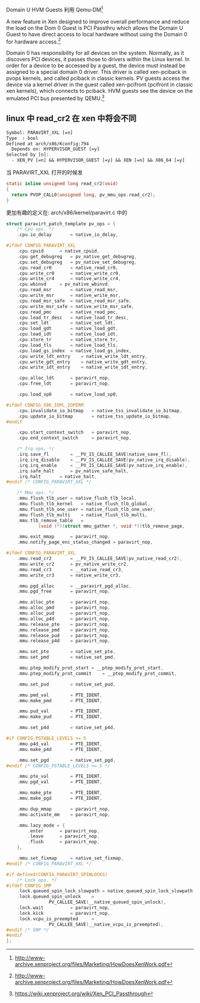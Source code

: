 Domain U HVM Guests 利用 Qemu-DM[^1]

A new feature in Xen designed to improve overall performance and reduce the load on
the Dom 0 Guest is PCI Passthru which allows the Domain U Guest to have direct access
to local hardware without using the Domain 0 for hardware access.[^1]

Domain 0 has responsibility for all devices on the system.
Normally, as it discovers PCI devices, it passes those to drivers within the Linux kernel.
In order for a device to be accessed by a guest, the device must instead be assigned to a special domain 0 driver.
This driver is called xen-pciback in pvops kernels, and called pciback in classic kernels.
PV guests access the device via a kernel driver in the guest called xen-pcifront (pcifront in classic xen kernels),
which connects to pciback. HVM guests see the device on the emulated PCI bus presented by QEMU.[^2]

[^1]: http://www-archive.xenproject.org/files/Marketing/HowDoesXenWork.pdf
[^2]: https://wiki.xenproject.org/wiki/Xen_PCI_Passthrough

## linux 中 read_cr2 在 xen 中将会不同

```txt
Symbol: PARAVIRT_XXL [=n]
Type  : bool
Defined at arch/x86/Kconfig:794
  Depends on: HYPERVISOR_GUEST [=y]
Selected by [n]:
  - XEN_PV [=n] && HYPERVISOR_GUEST [=y] && XEN [=n] && X86_64 [=y]
```

当 PARAVIRT_XXL 打开的时候发
```c
static inline unsigned long read_cr2(void)
{
  return PVOP_CALL0(unsigned long, pv_mmu_ops.read_cr2);
}
```

更加有趣的定义在: arch/x86/kernel/paravirt.c 中的

```c
struct paravirt_patch_template pv_ops = {
	/* Cpu ops. */
	.cpu.io_delay		= native_io_delay,

#ifdef CONFIG_PARAVIRT_XXL
	.cpu.cpuid		= native_cpuid,
	.cpu.get_debugreg	= pv_native_get_debugreg,
	.cpu.set_debugreg	= pv_native_set_debugreg,
	.cpu.read_cr0		= native_read_cr0,
	.cpu.write_cr0		= native_write_cr0,
	.cpu.write_cr4		= native_write_cr4,
	.cpu.wbinvd		= pv_native_wbinvd,
	.cpu.read_msr		= native_read_msr,
	.cpu.write_msr		= native_write_msr,
	.cpu.read_msr_safe	= native_read_msr_safe,
	.cpu.write_msr_safe	= native_write_msr_safe,
	.cpu.read_pmc		= native_read_pmc,
	.cpu.load_tr_desc	= native_load_tr_desc,
	.cpu.set_ldt		= native_set_ldt,
	.cpu.load_gdt		= native_load_gdt,
	.cpu.load_idt		= native_load_idt,
	.cpu.store_tr		= native_store_tr,
	.cpu.load_tls		= native_load_tls,
	.cpu.load_gs_index	= native_load_gs_index,
	.cpu.write_ldt_entry	= native_write_ldt_entry,
	.cpu.write_gdt_entry	= native_write_gdt_entry,
	.cpu.write_idt_entry	= native_write_idt_entry,

	.cpu.alloc_ldt		= paravirt_nop,
	.cpu.free_ldt		= paravirt_nop,

	.cpu.load_sp0		= native_load_sp0,

#ifdef CONFIG_X86_IOPL_IOPERM
	.cpu.invalidate_io_bitmap	= native_tss_invalidate_io_bitmap,
	.cpu.update_io_bitmap		= native_tss_update_io_bitmap,
#endif

	.cpu.start_context_switch	= paravirt_nop,
	.cpu.end_context_switch		= paravirt_nop,

	/* Irq ops. */
	.irq.save_fl		= __PV_IS_CALLEE_SAVE(native_save_fl),
	.irq.irq_disable	= __PV_IS_CALLEE_SAVE(pv_native_irq_disable),
	.irq.irq_enable		= __PV_IS_CALLEE_SAVE(pv_native_irq_enable),
	.irq.safe_halt		= pv_native_safe_halt,
	.irq.halt		= native_halt,
#endif /* CONFIG_PARAVIRT_XXL */

	/* Mmu ops. */
	.mmu.flush_tlb_user	= native_flush_tlb_local,
	.mmu.flush_tlb_kernel	= native_flush_tlb_global,
	.mmu.flush_tlb_one_user	= native_flush_tlb_one_user,
	.mmu.flush_tlb_multi	= native_flush_tlb_multi,
	.mmu.tlb_remove_table	=
			(void (*)(struct mmu_gather *, void *))tlb_remove_page,

	.mmu.exit_mmap		= paravirt_nop,
	.mmu.notify_page_enc_status_changed	= paravirt_nop,

#ifdef CONFIG_PARAVIRT_XXL
	.mmu.read_cr2		= __PV_IS_CALLEE_SAVE(pv_native_read_cr2),
	.mmu.write_cr2		= pv_native_write_cr2,
	.mmu.read_cr3		= __native_read_cr3,
	.mmu.write_cr3		= native_write_cr3,

	.mmu.pgd_alloc		= __paravirt_pgd_alloc,
	.mmu.pgd_free		= paravirt_nop,

	.mmu.alloc_pte		= paravirt_nop,
	.mmu.alloc_pmd		= paravirt_nop,
	.mmu.alloc_pud		= paravirt_nop,
	.mmu.alloc_p4d		= paravirt_nop,
	.mmu.release_pte	= paravirt_nop,
	.mmu.release_pmd	= paravirt_nop,
	.mmu.release_pud	= paravirt_nop,
	.mmu.release_p4d	= paravirt_nop,

	.mmu.set_pte		= native_set_pte,
	.mmu.set_pmd		= native_set_pmd,

	.mmu.ptep_modify_prot_start	= __ptep_modify_prot_start,
	.mmu.ptep_modify_prot_commit	= __ptep_modify_prot_commit,

	.mmu.set_pud		= native_set_pud,

	.mmu.pmd_val		= PTE_IDENT,
	.mmu.make_pmd		= PTE_IDENT,

	.mmu.pud_val		= PTE_IDENT,
	.mmu.make_pud		= PTE_IDENT,

	.mmu.set_p4d		= native_set_p4d,

#if CONFIG_PGTABLE_LEVELS >= 5
	.mmu.p4d_val		= PTE_IDENT,
	.mmu.make_p4d		= PTE_IDENT,

	.mmu.set_pgd		= native_set_pgd,
#endif /* CONFIG_PGTABLE_LEVELS >= 5 */

	.mmu.pte_val		= PTE_IDENT,
	.mmu.pgd_val		= PTE_IDENT,

	.mmu.make_pte		= PTE_IDENT,
	.mmu.make_pgd		= PTE_IDENT,

	.mmu.dup_mmap		= paravirt_nop,
	.mmu.activate_mm	= paravirt_nop,

	.mmu.lazy_mode = {
		.enter		= paravirt_nop,
		.leave		= paravirt_nop,
		.flush		= paravirt_nop,
	},

	.mmu.set_fixmap		= native_set_fixmap,
#endif /* CONFIG_PARAVIRT_XXL */

#if defined(CONFIG_PARAVIRT_SPINLOCKS)
	/* Lock ops. */
#ifdef CONFIG_SMP
	.lock.queued_spin_lock_slowpath	= native_queued_spin_lock_slowpath,
	.lock.queued_spin_unlock	=
				PV_CALLEE_SAVE(__native_queued_spin_unlock),
	.lock.wait			= paravirt_nop,
	.lock.kick			= paravirt_nop,
	.lock.vcpu_is_preempted		=
				PV_CALLEE_SAVE(__native_vcpu_is_preempted),
#endif /* SMP */
#endif
};
```
